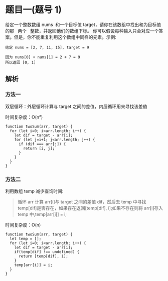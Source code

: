 # 题目一(题号 1)

给定一个整数数组 nums  和一个目标值 target，请你在该数组中找出和为目标值的那   两个   整数，并返回他们的数组下标。
你可以假设每种输入只会对应一个答案。但是，你不能重复利用这个数组中同样的元素。示例:

```
给定 nums = [2, 7, 11, 15], target = 9

因为 nums[0] + nums[1] = 2 + 7 = 9
所以返回 [0, 1]
```

## 解析

### 方法一

双层循环：外层循环计算与 target 之间的差值，内层循环用来寻找该差值

时间复杂度：O(n²)

```
function twoSum(arr, target) {
  for (let i=0; i<arr.length; i++) {
    let dif = target - arr[i];
    for (let j=i+1; j<arr.length; j++) {
      if (dif === arr[j]) {
        return [i, j];
      }
    }
  }
}
```

### 方法二

利用数组 temp 减少查询时间:

> 循环 arr 计算 arr[i]与 target 之间的差值 dif，然后去 temp 中寻找 temp[dif]是否存在，如果存在返回[temp[dif], i];如果不存在则将 arr[i]存入 temp 中,temp[arr[i]] = i;

时间复杂度：O(n)

```
function twoSum(arr, target) {
  let temp = [];
  for (let i=0; i<arr.length; i++) {
    let dif = target - arr[i];
    if(temp[dif] !== undefined) {
      return [temp[dif], i];
    }
    temp[arr[i]] = i;
  }
}
```
